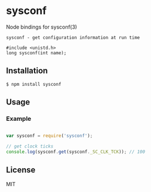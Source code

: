 # sysconf 

Node bindings for sysconf(3)

```
sysconf - get configuration information at run time

#include <unistd.h>
long sysconf(int name);
```

## Installation

```
$ npm install sysconf 
 ```

## Usage

### Example

```js

var sysconf = require('sysconf');

// get clock ticks 
console.log(sysconf.get(sysconf._SC_CLK_TCK)); // 100

```

## License

MIT

